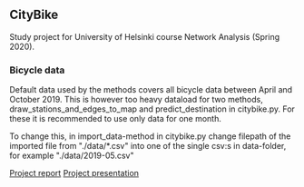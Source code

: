 ## CityBike

Study project for University of Helsinki course Network Analysis (Spring 2020).

### Bicycle data

Default data used by the methods covers all bicycle data between April and October 2019.
This is however too heavy dataload for two methods, draw_stations_and_edges_to_map and
predict_destination in citybike.py. For these it is recommended to use only data for one month. 

To change this, in import_data-method in citybike.py change filepath of the imported file from "./data/*.csv" into one of the single csv:s in data-folder, for example "./data/2019-05.csv"



[Project report](https://docs.google.com/document/d/1As3tlzw6EQEs-u93LUYdANUYLAFR6rSOErFXA1ypWa4/edit)
[Project presentation](https://docs.google.com/presentation/d/1mGkY2bHRbybF39NytH6qcksqoLbSrZyXeg7TnCXHtfo/edit#slide=id.)

